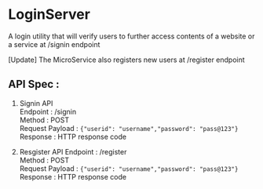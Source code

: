 # LoginServer
A login utility that will verify users to further access contents of a website or a service at /signin endpoint

[Update]
The MicroService also registers new users at /register endpoint

## API Spec :  
1.  Signin API  
    Endpoint : /signin  
    Method : POST  
    Request Payload : `{"userid": "username","password": "pass@123"}`  
    Response : HTTP response code

2.  Resgister API
    Endpoint : /register  
    Method : POST  
    Request Payload : `{"userid": "username","password": "pass@123"}`  
    Response : HTTP response code
